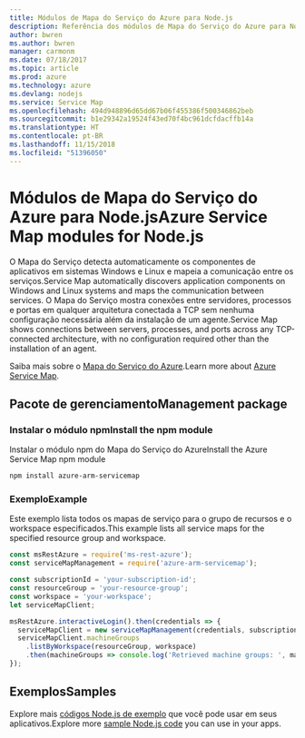 ```yaml
---
title: Módulos de Mapa do Serviço do Azure para Node.js
description: Referência dos módulos de Mapa do Serviço do Azure para Node.js
author: bwren
ms.author: bwren
manager: carmonm
ms.date: 07/18/2017
ms.topic: article
ms.prod: azure
ms.technology: azure
ms.devlang: nodejs
ms.service: Service Map
ms.openlocfilehash: 494d948896d65dd67b06f455386f500346862beb
ms.sourcegitcommit: b1e29342a19524f43ed70f4bc961dcfdacffb14a
ms.translationtype: HT
ms.contentlocale: pt-BR
ms.lasthandoff: 11/15/2018
ms.locfileid: "51396050"
---
```

# <a name="azure-service-map-modules-for-nodejs"></a><span data-ttu-id="2a022-103">Módulos de Mapa do Serviço do Azure para Node.js</span><span class="sxs-lookup"><span data-stu-id="2a022-103">Azure Service Map modules for Node.js</span></span>

<span data-ttu-id="2a022-104">O Mapa do Serviço detecta automaticamente os componentes de aplicativos em sistemas Windows e Linux e mapeia a comunicação entre os serviços.</span><span class="sxs-lookup"><span data-stu-id="2a022-104">Service Map automatically discovers application components on Windows and Linux systems and maps the communication between services.</span></span> <span data-ttu-id="2a022-105">O Mapa do Serviço mostra conexões entre servidores, processos e portas em qualquer arquitetura conectada a TCP sem nenhuma configuração necessária além da instalação de um agente.</span><span class="sxs-lookup"><span data-stu-id="2a022-105">Service Map shows connections between servers, processes, and ports across any TCP-connected architecture, with no configuration required other than the installation of an agent.</span></span>

<span data-ttu-id="2a022-106">Saiba mais sobre o [Mapa do Serviço do Azure](https://docs.microsoft.com/azure/operations-management-suite/operations-management-suite-service-map).</span><span class="sxs-lookup"><span data-stu-id="2a022-106">Learn more about [Azure Service Map](https://docs.microsoft.com/azure/operations-management-suite/operations-management-suite-service-map).</span></span>

## <a name="management-package"></a><span data-ttu-id="2a022-107">Pacote de gerenciamento</span><span class="sxs-lookup"><span data-stu-id="2a022-107">Management package</span></span>

### <a name="install-the-npm-module"></a><span data-ttu-id="2a022-108">Instalar o módulo npm</span><span class="sxs-lookup"><span data-stu-id="2a022-108">Install the npm module</span></span>

<span data-ttu-id="2a022-109">Instalar o módulo npm do Mapa do Serviço do Azure</span><span class="sxs-lookup"><span data-stu-id="2a022-109">Install the Azure Service Map npm module</span></span>

```bash
npm install azure-arm-servicemap
```

### <a name="example"></a><span data-ttu-id="2a022-110">Exemplo</span><span class="sxs-lookup"><span data-stu-id="2a022-110">Example</span></span>

<span data-ttu-id="2a022-111">Este exemplo lista todos os mapas de serviço para o grupo de recursos e o workspace especificados.</span><span class="sxs-lookup"><span data-stu-id="2a022-111">This example lists all service maps for the specified resource group and workspace.</span></span>

```javascript
const msRestAzure = require('ms-rest-azure');
const serviceMapManagement = require('azure-arm-servicemap');

const subscriptionId = 'your-subscription-id';
const resourceGroup = 'your-resource-group';
const workspace = 'your-workspace';
let serviceMapClient;

msRestAzure.interactiveLogin().then(credentials => {
  serviceMapClient = new serviceMapManagement(credentials, subscriptionId);
  serviceMapClient.machineGroups
    .listByWorkspace(resourceGroup, workspace)
    .then(machineGroups => console.log('Retrieved machine groups: ', machineGroups));
});
```

## <a name="samples"></a><span data-ttu-id="2a022-112">Exemplos</span><span class="sxs-lookup"><span data-stu-id="2a022-112">Samples</span></span>

<span data-ttu-id="2a022-113">Explore mais [códigos Node.js de exemplo](https://azure.microsoft.com/resources/samples/?platform=nodejs) que você pode usar em seus aplicativos.</span><span class="sxs-lookup"><span data-stu-id="2a022-113">Explore more [sample Node.js code](https://azure.microsoft.com/resources/samples/?platform=nodejs) you can use in your apps.</span></span>
